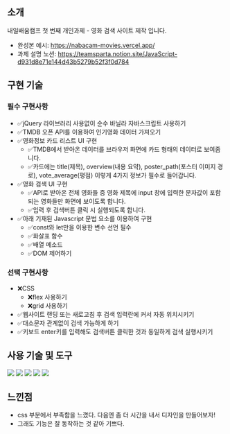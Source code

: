 ## 소개

내일배움캠프 첫 번째 개인과제 - 영화 검색 사이트 제작 입니다.

-   완성본 예시: https://nabacam-movies.vercel.app/
-   과제 설명 노션: https://teamsparta.notion.site/JavaScript-d931d8e71e144d43b5279b52f3f0d784

## 구현 기술

### 필수 구현사항

-   ✅jQuery 라이브러리 사용없이 순수 바닐라 자바스크립트 사용하기
-   ✅TMDB 오픈 API를 이용하여 인기영화 데이터 가져오기
-   ✅영화정보 카드 리스트 UI 구현
    -   ✅TMDB에서 받아온 데이터를 브라우저 화면에 카드 형태의 데이터로 보여줍니다.
    -   ✅카드에는 title(제목), overview(내용 요약), poster_path(포스터 이미지 경로), vote_average(평점) 이렇게 4가지 정보가 필수로 들어갑니다.
-   ✅영화 검색 UI 구현
    -   ✅API로 받아온 전체 영화들 중 영화 제목에 input 창에 입력한 문자값이 포함되는 영화들만 화면에 보이도록 합니다.
    -   ✅입력 후 검색버튼 클릭 시 실행되도록 합니다.
-   ✅아래 기재된 Javascript 문법 요소를 이용하여 구현
    -   ✅const와 let만을 이용한 변수 선언 필수
    -   ✅화살표 함수
    -   ✅배열 메소드
    -   ✅DOM 제어하기

### 선택 구현사항

-   ❌CSS
    -   ❌flex 사용하기
    -   ❌grid 사용하기
-   ✅웹사이트 랜딩 또는 새로고침 후 검색 입력란에 커서 자동 위치시키기
-   ✅대소문자 관계없이 검색 가능하게 하기
-   ✅키보드 enter키를 입력해도 검색버튼 클릭한 것과 동일하게 검색 실행시키기

## 사용 기술 및 도구

<img src="https://img.shields.io/badge/Windows-0078D6?style=for-the-badge&logo=windows&logoColor=white">
<img src="https://img.shields.io/badge/HTML-239120?style=for-the-badge&logo=html5&logoColor=white">
<img src="https://img.shields.io/badge/JavaScript-F7DF1E?style=for-the-badge&logo=JavaScript&logoColor=white">
<img src="https://img.shields.io/badge/CSS3-1572B6?style=for-the-badge&logo=css3&logoColor=white">
<img src="https://img.shields.io/badge/Visual_Studio_Code-0078D4?style=for-the-badge&logo=visual%20studio%20code&logoColor=white">

## 느낀점

-   css 부분에서 부족함을 느꼈다. 다음엔 좀 더 시간을 내서 디자인을 만들어보자!
-   그래도 기능은 잘 동작하는 것 같아 기쁘다.
